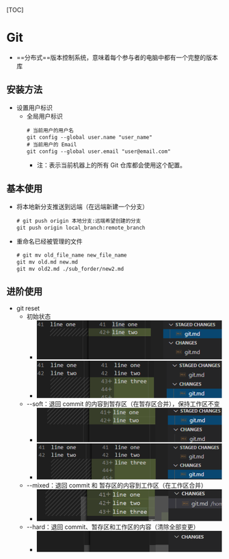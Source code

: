 [TOC]

# Git

- ==分布式==版本控制系统，意味着每个参与者的电脑中都有一个完整的版本库

## 安装方法

- 设置用户标识
  - 全局用户标识
    ```shell
    # 当前用户的用户名
    git config --global user.name "user_name"
    # 当前用户的 Email
    git config --global user.email "user@email.com"
    ```
    - 注：表示当前机器上的所有 Git 仓库都会使用这个配置。

## 基本使用

- 将本地新分支推送到远端（在远端新建一个分支）
  ```shell
  # git push origin 本地分支:远端希望创建的分支
  git push origin local_branch:remote_branch
  ```

- 重命名已经被管理的文件
  ```shell
  # git mv old_file_name new_file_name
  git mv old.md new.md
  git mv old2.md ./sub_forder/new2.md 
  ```

## 进阶使用

- git reset
  - 初始状态
    - ![](images/2020-03-15-22-03-01.png)
    - ![](images/2020-03-15-22-04-45.png)
  - --soft：退回 commit 的内容到暂存区（在暂存区合并），保持工作区不变
    - ![](images/2020-03-15-22-15-03.png)
    - ![](images/2020-03-15-22-15-46.png)
  - --mixed：退回 commit 和 暂存区的内容到工作区（在工作区合并）
    - ![](images/2020-03-15-22-30-51.png) 
  - --hard：退回 commit、暂存区和工作区的内容（清除全部变更）
    - ![](images/2020-03-15-22-33-27.png) 
